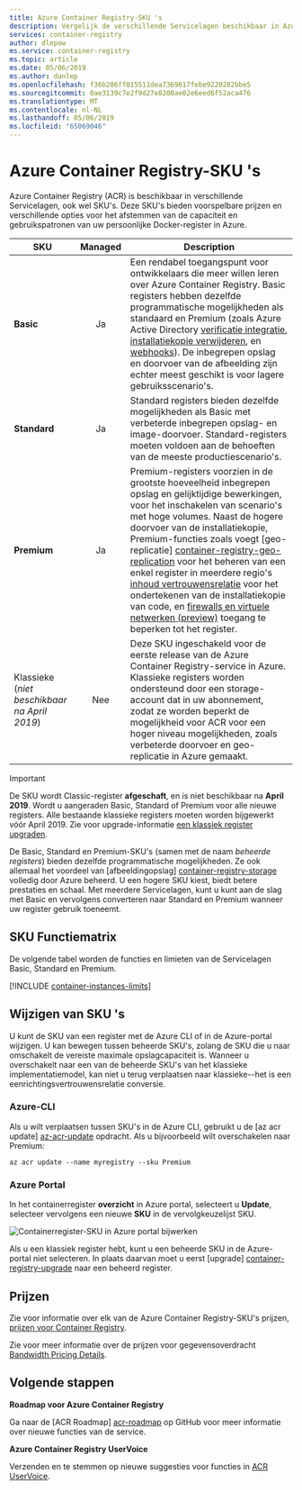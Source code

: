 ```yaml
---
title: Azure Container Registry-SKU 's
description: Vergelijk de verschillende Servicelagen beschikbaar in Azure Container Registry.
services: container-registry
author: dlepow
ms.service: container-registry
ms.topic: article
ms.date: 05/06/2019
ms.author: danlep
ms.openlocfilehash: f36b206ff015511dea7369617febe9220282bbe5
ms.sourcegitcommit: 0ae3139c7e2f9d27e8200ae02e6eed6f52aca476
ms.translationtype: MT
ms.contentlocale: nl-NL
ms.lasthandoff: 05/06/2019
ms.locfileid: "65069046"
---
```

# <a name="azure-container-registry-skus"></a>Azure Container Registry-SKU 's

Azure Container Registry (ACR) is beschikbaar in verschillende Servicelagen, ook wel SKU's. Deze SKU's bieden voorspelbare prijzen en verschillende opties voor het afstemmen van de capaciteit en gebruikspatronen van uw persoonlijke Docker-register in Azure.

| SKU | Managed | Description |
| --- | :-------: | ----------- |
| **Basic** | Ja | Een rendabel toegangspunt voor ontwikkelaars die meer willen leren over Azure Container Registry. Basic registers hebben dezelfde programmatische mogelijkheden als standaard en Premium (zoals Azure Active Directory [verificatie integratie](container-registry-authentication.md#individual-login-with-azure-ad), [installatiekopie verwijderen][container-registry-delete], en [webhooks][container-registry-webhook]). De inbegrepen opslag en doorvoer van de afbeelding zijn echter meest geschikt is voor lagere gebruiksscenario's. |
| **Standard** | Ja | Standard registers bieden dezelfde mogelijkheden als Basic met verbeterde inbegrepen opslag- en image-doorvoer. Standard-registers moeten voldoen aan de behoeften van de meeste productiescenario's. |
| **Premium** | Ja | Premium-registers voorzien in de grootste hoeveelheid inbegrepen opslag en gelijktijdige bewerkingen, voor het inschakelen van scenario's met hoge volumes. Naast de hogere doorvoer van de installatiekopie, Premium-functies zoals voegt [geo-replicatie] [ container-registry-geo-replication] voor het beheren van een enkel register in meerdere regio's [inhoud vertrouwensrelatie](container-registry-content-trust.md) voor het ondertekenen van de installatiekopie van code, en [firewalls en virtuele netwerken (preview)](container-registry-vnet.md) toegang te beperken tot het register. |
|  Klassieke (*niet beschikbaar na April 2019*) | Nee | Deze SKU ingeschakeld voor de eerste release van de Azure Container Registry-service in Azure. Klassieke registers worden ondersteund door een storage-account dat in uw abonnement, zodat ze worden beperkt de mogelijkheid voor ACR voor een hoger niveau mogelijkheden, zoals verbeterde doorvoer en geo-replicatie in Azure gemaakt. |

> [!IMPORTANT]
> De SKU wordt Classic-register **afgeschaft**, en is niet beschikbaar na **April 2019**. Wordt u aangeraden Basic, Standard of Premium voor alle nieuwe registers. Alle bestaande klassieke registers moeten worden bijgewerkt vóór April 2019. Zie voor upgrade-informatie [een klassiek register upgraden][container-registry-upgrade].

De Basic, Standard en Premium-SKU's (samen met de naam *beheerde registers*) bieden dezelfde programmatische mogelijkheden. Ze ook allemaal het voordeel van [afbeeldingopslag] [ container-registry-storage] volledig door Azure beheerd. U een hogere SKU kiest, biedt betere prestaties en schaal. Met meerdere Servicelagen, kunt u kunt aan de slag met Basic en vervolgens converteren naar Standard en Premium wanneer uw register gebruik toeneemt.

## <a name="sku-feature-matrix"></a>SKU Functiematrix

De volgende tabel worden de functies en limieten van de Servicelagen Basic, Standard en Premium.

[!INCLUDE [container-instances-limits](../../includes/container-registry-limits.md)]

## <a name="changing-skus"></a>Wijzigen van SKU 's

U kunt de SKU van een register met de Azure CLI of in de Azure-portal wijzigen. U kan bewegen tussen beheerde SKU's, zolang de SKU die u naar omschakelt de vereiste maximale opslagcapaciteit is. Wanneer u overschakelt naar een van de beheerde SKU's van het klassieke implementatiemodel, kan niet u terug verplaatsen naar klassieke--het is een eenrichtingsvertrouwensrelatie conversie.

### <a name="azure-cli"></a>Azure-CLI

Als u wilt verplaatsen tussen SKU's in de Azure CLI, gebruikt u de [az acr update] [ az-acr-update] opdracht. Als u bijvoorbeeld wilt overschakelen naar Premium:

```azurecli
az acr update --name myregistry --sku Premium
```

### <a name="azure-portal"></a>Azure Portal

In het containerregister **overzicht** in Azure portal, selecteert u **Update**, selecteer vervolgens een nieuwe **SKU** in de vervolgkeuzelijst SKU.

![Containerregister-SKU in Azure portal bijwerken][update-registry-sku]

Als u een klassiek register hebt, kunt u een beheerde SKU in de Azure-portal niet selecteren. In plaats daarvan moet u eerst [upgrade] [ container-registry-upgrade] naar een beheerd register.

## <a name="pricing"></a>Prijzen

Zie voor informatie over elk van de Azure Container Registry-SKU's prijzen, [prijzen voor Container Registry][container-registry-pricing].

Zie voor meer informatie over de prijzen voor gegevensoverdracht [Bandwidth Pricing Details](https://azure.microsoft.com/pricing/details/bandwidth/). 

## <a name="next-steps"></a>Volgende stappen

**Roadmap voor Azure Container Registry**

Ga naar de [ACR Roadmap] [ acr-roadmap] op GitHub voor meer informatie over nieuwe functies van de service.

**Azure Container Registry UserVoice**

Verzenden en te stemmen op nieuwe suggesties voor functies in [ACR UserVoice][container-registry-uservoice].

<!-- IMAGES -->
[update-registry-sku]: ./media/container-registry-skus/update-registry-sku.png

<!-- LINKS - External -->
[acr-roadmap]: https://aka.ms/acr/roadmap
[container-registry-pricing]: https://azure.microsoft.com/pricing/details/container-registry/
[container-registry-uservoice]: https://feedback.azure.com/forums/903958-azure-container-registry

<!-- LINKS - Internal -->
[az-acr-update]: /cli/azure/acr#az-acr-update
[container-registry-geo-replication]: container-registry-geo-replication.md
[container-registry-upgrade]: container-registry-upgrade.md
[container-registry-storage]: container-registry-storage.md
[container-registry-delete]: container-registry-delete.md
[container-registry-webhook]: container-registry-webhook.md
